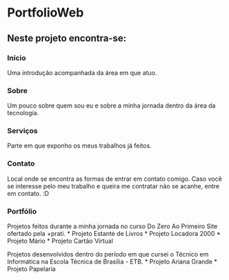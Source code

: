 # PortfolioWeb

## Neste projeto encontra-se:
  ### Início
  Uma introdução acompanhada da área em que atuo.

  ### Sobre
  Um pouco sobre quem sou eu e sobre a minha jornada dentro da área da tecnologia.

  ### Serviços
  Parte em que exponho os meus trabalhos já feitos.

  ### Contato
  Local onde se encontra as formas de entrar em contato comigo. 
  Caso você se interesse pelo meu trabalho e queira me contratar não se acanhe, entre em contato. :D

  ### Portfólio
  Projetos feitos durante a minha jornada no curso Do Zero Ao Primeiro Site ofertado pela +prati.
      * Projeto Estante de Livros 
      * Projeto Locadora 2000
      * Projeto Mário
      * Projeto Cartão Virtual
      
  Projetos desenvolvidos dentro do período em que cursei o Técnico em Informática na Escola Técnica de Brasília - ETB.
      * Projeto Ariana Grande
      * Projeto Papelaria
